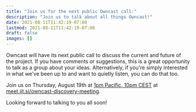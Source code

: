 ```yaml
---
title: "Join us for the next public Owncast call."
description: "Join us to talk about all things Owncast!"
date: 2021-08-11T11:42:19-07:00
lastmod: 2021-08-11T11:42:19-07:00
draft: false
images: []
---
```


Owncast will have its next public call to discuss the current and future of the project. If you have comments or suggestions, this is a great opportunity to talk as a group about your ideas. Alternatively, if you're simply interested in what we've been up to and want to quietly listen, you can do that too.

Join us on Thursday, August 19th at [1pm Pacific, 10pm CEST](http://www.worldtimebuddy.com/event?lid=12%2C8%2C5391959&h=12&sts=27155400&sln=22-23&a=show&euid=326725ad-e5a9-8294-c9a5-153724504b97) at [meet.jit.si/owncast-discovery-meeting](https://meet.jit.si/owncast-discovery-meeting).

Looking forward to talking to you all soon!
